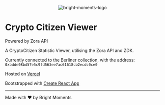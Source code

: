 <p align="center">
	<img src="https://i.imgur.com/HbYiCz0.png" alt="bright-moments-logo" />
</p>

# Crypto Citizen Viewer
Powered by Zora API

A CryptoCitizen Statistic Viewer, utilising the Zora API and ZDK.

Currently connected to the Berliner collection, with the address:  `0xbdde08bd57e5c9fd563ee7ac61618cb2ecdc0ce0`

Hosted on [Vercel](https://zora-citizen-viewer.vercel.app/)

Bootstrapped with [Create React App](https://create-react-app.dev/)

---

Made with ♥ by Bright Moments 
